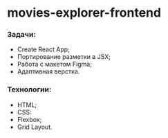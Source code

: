 # movies-explorer-frontend

### Задачи:
* Create React App;
* Портирование разметки в JSX;
* Работа с макетом Figma;
* Адаптивная верстка.

### Технологии:
* HTML;
* CSS:
* Flexbox;
* Grid Layout.